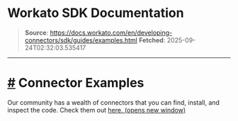 # Workato SDK Documentation

> **Source**: https://docs.workato.com/en/developing-connectors/sdk/guides/examples.html
> **Fetched**: 2025-09-24T02:32:03.535417

---

# [#](<#connector-examples>) Connector Examples

Our community has a wealth of connectors that you can find, install, and inspect the code. Check them out [here. (opens new window)](<https://app.workato.com/browse/connectors>)
